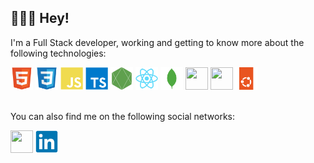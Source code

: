## 🧑🏻‍💻 Hey!

I'm a Full Stack developer, working and getting to know more about the following technologies:

<div>
  <img width="36" height="36" src="https://raw.githubusercontent.com/devicons/devicon/2ae2a900d2f041da66e950e4d48052658d850630/icons/html5/html5-original.svg" />
  <img width="36" height="36" src="https://raw.githubusercontent.com/devicons/devicon/2ae2a900d2f041da66e950e4d48052658d850630/icons/css3/css3-original.svg" />
  <img width="36" height="36" src="https://raw.githubusercontent.com/devicons/devicon/2ae2a900d2f041da66e950e4d48052658d850630/icons/javascript/javascript-plain.svg" />
  <img width="36" height="36" src="https://raw.githubusercontent.com/devicons/devicon/2ae2a900d2f041da66e950e4d48052658d850630/icons/typescript/typescript-plain.svg" />
  <img width="36" height="36" src="https://raw.githubusercontent.com/devicons/devicon/2ae2a900d2f041da66e950e4d48052658d850630/icons/nodejs/nodejs-plain.svg" />
  <img width="36" height="36" src="https://raw.githubusercontent.com/devicons/devicon/2ae2a900d2f041da66e950e4d48052658d850630/icons/react/react-original.svg" />
  <img width="36" height="36" src="https://raw.githubusercontent.com/devicons/devicon/2ae2a900d2f041da66e950e4d48052658d850630/icons/mongodb/mongodb-plain.svg" />
  <img width="36" height="36" src="https://camo.githubusercontent.com/b9279edfece526123a96af67ea002acdd47e84e5ad05126faa08ab3332f8a9ef/68747470733a2f2f6564656e742e6769746875622e696f2f537570657254696e7949636f6e732f696d616765732f7376672f646f636b65722e737667" />
  <img width="36" height="36" src="https://camo.githubusercontent.com/8224804e28d6c0e0ff71792abdd5c129578f42d497bba17734f2e21b1cf134e6/68747470733a2f2f6564656e742e6769746875622e696f2f537570657254696e7949636f6e732f696d616765732f7376672f6170706c652e737667" />
  <img width="36" height="36" src="https://raw.githubusercontent.com/devicons/devicon/2ae2a900d2f041da66e950e4d48052658d850630/icons/ubuntu/ubuntu-plain.svg" />
</div>
<br>
<p>You can also find me on the following social networks:</p>
<div>
  <a style="color: #fff; font-weight: bold" href="https://www.instagram.com/angelo.xtw" target="_blank"><img width="36" height="36" src="https://github.com/devfabricio/devfabricio/blob/main/icons/instagram.png?raw=true" /></a>
  <a href="https://www.linkedin.com/in/AngeloBelelli" target="_blank" style="color: #fff; font-weight: bold"><img width="36" height="36" src="https://raw.githubusercontent.com/devicons/devicon/2ae2a900d2f041da66e950e4d48052658d850630/icons/linkedin/linkedin-original.svg" /></a>
</div>
